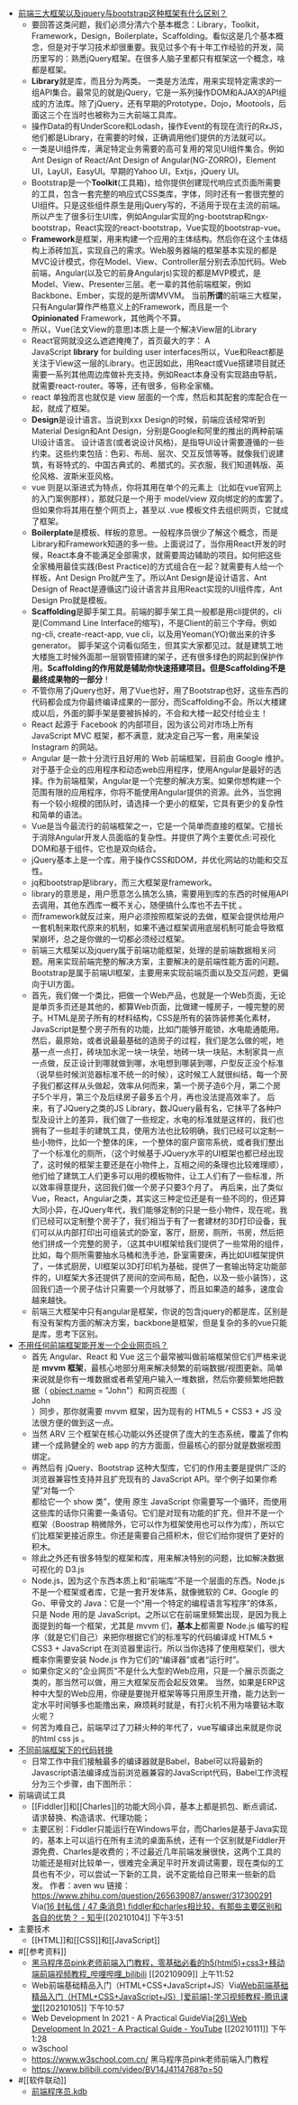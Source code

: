 - [前端三大框架以及jquery与bootstrap这种框架有什么区别？](https://www.zhihu.com/question/304757674)
    - 要回答这类问题，我们必须分清六个基本概念：Library，Toolkit，Framework，Design，Boilerplate，Scaffolding。看似这是几个基本概念，但是对于学习技术却很重要。我见过多个有十年工作经验的开发，简历里写的：熟悉jQuery框架。在很多人脑子里都只有框架这一个概念，啥都是框架。
    - **Library**就是库，而且分为两类。 一类是方法库，用来实现特定需求的一组API集合。最常见的就是jQuery，它是一系列操作DOM和AJAX的API组成的方法库。除了jQuery，还有早期的Prototype，Dojo，Mootools，后面这三个在当时也被称为三大前端工具库。
    - 操作Data的有UnderScore和Lodash，操作Event的有现在流行的RxJS，他们都是Library，在需要的时候，正确调用他们提供的方法就可以。
    - 一类是UI组件库，满足特定业务需要的高可复用的常见UI组件集合。例如Ant Design of React/Ant Design of Angular(NG-ZORRO)，Element UI，LayUI，EasyUI。早期的Yahoo UI，Extjs，jQuery UI。
    - Bootstrap是一个**Toolkit**(工具箱)，给你提供创建现代响应式页面所需要的工具，包含一套完整的响应式CSS类库，字体，同时还有一套很完整的UI组件。只是这些组件原生是用jQuery写的，不适用于现在主流的前端。所以产生了很多衍生UI库，例如Angular实现的ng-bootstrap和ngx-bootstrap，React实现的react-bootstrap，Vue实现的bootstrap-vue。
    - **Framework**是框架，用来构建一个应用的主体结构。然后你在这个主体结构上添砖加瓦，实现自己的需求。Web服务器端的框架基本实现的都是MVC设计模式，你在Model、View、Controller层分别去添加代码。Web前端，Angular(以及它的前身Angularjs)实现的都是MVP模式，是Model、View、Presenter三层。老一辈的其他前端框架，例如Backbone、Ember，实现的是所谓MVVM。 当前**所谓**的前端三大框架，只有Angular算作严格意义上的Framework，而且是一个**Opinionated** Framework，其他两个不算。
    - 所以，Vue(法文View的意思)本质上是一个解决View层的Library
    - React官网就没这么遮遮掩掩了，首页最大的字： A JavaScript **library** for building user interfaces所以，Vue和React都是关注于View这一层的Library。也正因如此，用React或Vue搭建项目就还需要一系列其他周边库做补充支持。例如React本身没有实现路由导航，就需要react-router。等等，还有很多，俗称全家桶。
    - react 单独而言也就仅是 view 层面的一个库，然后和其配套的库配合在一起，就成了框架。
    - **Design**是设计语言。当说到xxx Design的时候，前端应该经常听到Material Design和Ant Design，分别是Google和阿里的推出的两种前端UI设计语言。 设计语言(或者说设计风格)，是指导UI设计需要遵循的一些约束。这些约束包括：色彩、布局、层次、交互反馈等等。就像我们说建筑，有哥特式的、中国古典式的、希腊式的。买衣服，我们知道韩版、英伦风格、波斯米亚风格。
    - vue 则是以渐进式为特点，你将其用在单个的元素上（比如在vue官网上的入门案例那样），那就只是一个用于 model/view 双向绑定的的库罢了。但如果你将其用在整个网页上，甚至以 .vue 模板文件去组织网页，它就成了框架。
    - **Boilerplate**是模板、样板的意思。一般程序员很少了解这个概念，而是Library和Framework知道的多一些。上面说过了，当你用React开发的时候，React本身不能满足全部需求，就需要周边辅助的项目。如何把这些全家桶用最佳实践(Best Practice)的方式组合在一起？就需要有人给一个样板，Ant Design Pro就产生了。所以Ant Design是设计语言、Ant Design of React是遵循这门设计语言并且用React实现的UI组件库，Ant Design Pro就是模板。
    - **Scaffolding**是脚手架工具。前端的脚手架工具一般都是用cli提供的，cli是(Command Line Interface的缩写)，不是Client的前三个字母。例如ng-cli, create-react-app, vue cli，以及用Yeoman(YO)做出来的许多generator。 脚手架这个词看似陌生，但其实大家都见过。就是建筑工地大楼施工时候外面那一层钢管搭建的架子，还有很多绿色的网起到保护作用。**Scaffolding的作用就是辅助你快速搭建项目。但是Scaffolding不是最终成果物的一部分**！
    - 不管你用了jQuery也好，用了Vue也好，用了Bootstrap也好，这些东西的代码都会成为你最终编译成果的一部分，而Scaffolding不会。所以大楼建成以后，外面的脚手架是要被拆掉的，不会和大楼一起交付给业主！
    - React 起源于 Facebook 的内部项目，因为该公司对市场上所有 JavaScript MVC 框架，都不满意，就决定自己写一套，用来架设Instagram 的网站。
    - Angular 是一款十分流行且好用的 Web 前端框架，目前由 Google 维护。对于基于企业的应用程序和动态web应用程序，使用Angular是最好的选择。作为前端框架，Angular是一个完整的解决方案。如果你想构建一个范围有限的应用程序，你将不能使用Angular提供的资源。此外，当您拥有一个较小规模的团队时，请选择一个更小的框架，它具有更少的复杂性和简单的语法。
    - Vue是当今最流行的前端框架之一，它是一个简单而直接的框架。它擅长于消除Angular开发人员面临的复杂性。并提供了两个主要优点:可视化DOM和基于组件。它也是双向结合。
    - jQuery基本上是一个库，用于操作CSS和DOM，并优化网站的功能和交互性。
    - jq和bootstrap是library，而三大框架是framework。
    - library的意思是，用户愿意怎么搞怎么搞，需要用到库的东西的时候用API去调用，其他东西库一概不关心，随便搞什么库也不去干扰 。
    - 而framework就反过来，用户必须按照框架说的去做，框架会提供给用户一套机制来取代原来的机制，如果不通过框架调用底层机制可能会导致框架崩坏，总之是你做的一切都必须经过框架。
    - 前端三大框架以及jquery属于前端功能框架，处理的是前端数据相关问题。用来实现前端完整的解决方案，主要解决的是前端性能方面的问题。 Bootstrap是属于前端UI框架，主要用来实现前端页面以及交互问题，更偏向于UI方面。
    - 首先，我们做一个类比，把做一个Web产品，也就是一个Web页面，无论是单页多页还是其他的，都算Web页面，比做建一幢房子，一幢完整的房子。HTML是房子所有的材料结构，CSS是所有的装饰装修美化素材，JavaScript是整个房子所有的功能，比如门能够开能锁，水电能通能用。 然后，最原始，或者说最最基础的造房子的过程，我们是怎么做的呢，地基一点一点打，砖块加水泥一块一块垒，地砖一块一块贴，木制家具一点一点做，反正设计到哪就做到哪，水电想到哪装到哪，户型反正没个标准（说早些时候浏览器标准不统一的时候），这时候工人就很纠结，每一个房子我们都这样从头做起，效率从何而来，第一个房子造6个月，第二个房子5个半月，第三个及后续房子最多五个月，再也没法提高效率了。 后来，有了JQuery之类的JS Library，数JQuery最有名，它抹平了各种户型及设计上的差异，我们做了一些规定，水电的标准就是这样的，我们也拥有了一些趁手的建筑工具，使用方法也比较明确，我们已经可以定制一些小物件，比如一个整体的床，一个整体的窗户窗帘系统，或者我们整出了一个标准化的厕所，（这个时候基于JQuery水平的UI框架也都已经出现了，这时候的框架主要还是在小物件上，互相之间的条理也比较难理顺），他们给了建筑工人们更多可以用的模板物件，让工人们有了一些标准，所以效率得意提升，这回我们做一个房子只要3个月了。 再后来，出了类似Vue，React，Angular之类，其实这三种定位还是有一些不同的，但还算大同小异，在JQuery年代，我们能够定制的只是一些小物件，现在呢，我们已经可以定制整个房子了，我们相当于有了一套建材的3D打印设备，我们可以从内部打印出可组装式的卧室，客厅，厨房，厕所，书房，然后把他们拼成一个完整的房子，（这其中UI框架给我们提供了一些常用的组件，比如，每个厕所需要抽水马桶和洗手池，卧室需要床，再比如UI框架提供了，一体式厨房，UI框架以3D打印机为基础，提供了一套输出特定功能部件的，UI框架大多还提供了房间的空间布局，配色，以及一些小装饰），这回我们造一个房子估计只需要一个月就够了，而且如果造的越多，速度会越来越快。
    - 前端三大框架中只有angular是框架，你说的包含jquery的都是库，区别是有没有架构方面的解决方案，backbone是框架，但是复杂的多的vue只能是库，思考下区别。
- [不用任何前端框架能开发一个企业网页吗？](https://www.zhihu.com/question/338882638)
    - 首先 Angular、React 和 Vue 这三个最常被叫做前端框架但它们严格来说是 **mvvm 框架**，最核心地部分用来解决频繁的前端数据/视图更新。简单来说就是你有一堆数据或者希望用户输入一堆数据，然后你要频繁地把数据（ [object.name](https://link.zhihu.com/?target=http%3A//object.name) = "John"）和网页视图（<div>John</div>）同步，那你就需要 mvvm 框架，因为现有的 HTML5 + CSS3 + JS 没法很方便的做到这一点。
    - 当然 ARV 三个框架在核心功能以外还提供了庞大的生态系统，覆盖了你构建一个成熟健全的 web app 的方方面面，但最核心的部分就是数据视图绑定。
    - 再然后有 jQuery、Bootstrap 这种大型库，它们的作用主要是提供广泛的浏览器兼容性支持并且扩充现有的 JavaScript API。举个例子如果你希望“对每一个 <div> 都给它一个 show 类”，使用 原生 JavaScript 你需要写一个循环，而使用这些库的话你只需要一条语句。它们是对现有功能的扩充，但并不是一个框架（Boostrap 稍微除外，它可以作为框架使用也可以作为库），所以它们比框架更接近原生。你还是需要自己搭积木，但它们给你提供了更好的积木。
    - 除此之外还有很多特型的框架和库，用来解决特别的问题，比如解决数据可视化的 D3.js
    - Node.js，因为这个东西本质上和“前端库”不是一个层面的东西。Node.js 不是一个框架或者库，它是一套开发体系，就像微软的 C#、Google 的 Go、甲骨文的 Java：它是一个“用一个特定的编程语言写程序”的体系，只是 Node 用的是 JavaScript。之所以它在前端里频繁出现，是因为我上面提到的每一个框架，尤其是 mvvm 们，**基本上**都需要 Node.js 编写的程序（就是它们自己）来把你根据它们的标准写的代码编译成 HTML5 + CSS3 + JavaScript 在浏览器里运行。所以当你选择了使用框架们，很大概率你需要安装 Node.js 作为它们的“编译器”或者“运行时”。
    - 如果你定义的“企业网页”不是什么大型的Web应用，只是一个展示页面之类的，那当然可以做，用三大框架反而会起反效果。 当然，如果是ERP这种中大型的Web应用，你硬是要抛开框架等等只用原生开撸，能力达到一定水平时间够多也能撸出来，麻烦耗时就是，有打火机不用为啥要钻木取火呢？
    - 何苦为难自己，前端早过了刀耕火种的年代了，vue写编译出来就是你说的html css js 。
- [不同前端框架下的代码转换](https://www.jiqizhixin.com/articles/2019-03-20-10)
    - 日常工作中我们接触最多的编译器就是Babel，Babel可以将最新的Javascript语法编译成当前浏览器兼容的JavaScript代码，Babel工作流程分为三个步骤，由下图所示：
- 前端调试工具
    - [[Fiddler]]和[[Charles]]的功能大同小异，基本上都是抓包、断点调试、请求替换、构造请求、代理功能；
    - 主要区别：Fiddler只能运行在Windows平台，而Charles是基于Java实现的，基本上可以运行在所有主流的桌面系统，还有一个区别就是Fiddler开源免费、Charles是收费的；不过最近几年前端发展很快，这两个工具的功能还是相对比较单一，很难完全满足平时开发调试需要，现在类似的工具也有不少，可以尝试一下新的工具，说不定能给自己带来一些新的启发。
作者：aven wu
链接：https://www.zhihu.com/question/265639087/answer/317300291
Via[(16 封私信 / 47 条消息) fiddler和charles相比较，有那些主要区别和各自的优势？ - 知乎](https://www.zhihu.com/question/265639087)[[20210104]] 下午3:51
-  主要技术
    - [[HTML]]和[[CSS]]和[[JavaScript]]
- #[[参考资料]]
    - [黑马程序员pink老师前端入门教程，零基础必看的h5(html5)+css3+移动端前端视频教程_哔哩哔哩_bilibili](https://www.bilibili.com/video/BV14J4114768?p=10) [[20210909]] 上午11:52
    - Web前端基础精品入门（HTML+CSS+JavaScript+JS）Via[Web前端基础精品入门（HTML+CSS+JavaScript+JS）[爱前端]-学习视频教程-腾讯课堂](https://ke.qq.com/course/386305?taid=3372150623167745)[[20210105]] 下午10:57
    - Web Development In 2021 - A Practical GuideVia[(26) Web Development In 2021 - A Practical Guide - YouTube](https://www.youtube.com/watch?v=VfGW0Qiy2I0) [[20210111]] 下午1:28
    - w3school
	+ https://www.w3school.com.cn/
黑马程序员pink老师前端入门教程
	+ https://www.bilibili.com/video/BV14J4114768?p=50
- #[[软件联动]]
    - [前端程序员.kdb](hook://file/tXpLnxFw2?p=Y29tfmFwcGxlfkNsb3VkRG9jcy9Lbm93bGVkZ2UgZGF0YWJhc2UgYnVpbGRlcg==&n=%E5%89%8D%E7%AB%AF%E7%A8%8B%E5%BA%8F%E5%91%98.kdb)

